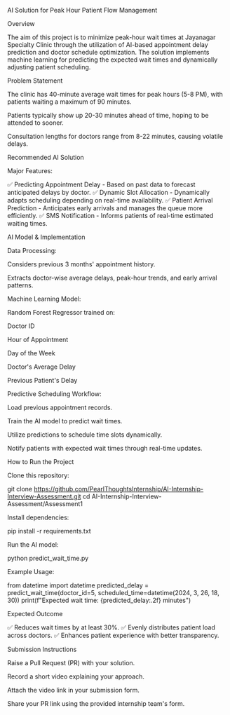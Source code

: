 AI Solution for Peak Hour Patient Flow Management

Overview

The aim of this project is to minimize peak-hour wait times at Jayanagar Specialty Clinic through the utilization of AI-based appointment delay prediction and doctor schedule optimization. The solution implements machine learning for predicting the expected wait times and dynamically adjusting patient scheduling.

Problem Statement

The clinic has 40-minute average wait times for peak hours (5-8 PM), with patients waiting a maximum of 90 minutes.

Patients typically show up 20-30 minutes ahead of time, hoping to be attended to sooner.

Consultation lengths for doctors range from 8-22 minutes, causing volatile delays.

Recommended AI Solution

Major Features:

✅ Predicting Appointment Delay - Based on past data to forecast anticipated delays by doctor.
✅ Dynamic Slot Allocation - Dynamically adapts scheduling depending on real-time availability.
✅ Patient Arrival Prediction - Anticipates early arrivals and manages the queue more efficiently.
✅ SMS Notification - Informs patients of real-time estimated waiting times.

AI Model & Implementation

Data Processing:

Considers previous 3 months' appointment history.

Extracts doctor-wise average delays, peak-hour trends, and early arrival patterns.

Machine Learning Model:

Random Forest Regressor trained on:

Doctor ID

Hour of Appointment

Day of the Week

Doctor's Average Delay

Previous Patient's Delay

Predictive Scheduling Workflow:

Load previous appointment records.

Train the AI model to predict wait times.

Utilize predictions to schedule time slots dynamically.

Notify patients with expected wait times through real-time updates.

How to Run the Project

Clone this repository:

git clone https://github.com/PearlThoughtsInternship/AI-Internship-Interview-Assessment.git
cd AI-Internship-Interview-Assessment/Assessment1

Install dependencies:

pip install -r requirements.txt

Run the AI model:

python predict_wait_time.py

Example Usage:

from datetime import datetime
predicted_delay = predict_wait_time(doctor_id=5, scheduled_time=datetime(2024, 3, 26, 18, 30))
print(f"Expected wait time: {predicted_delay:.2f} minutes")

Expected Outcome

✅ Reduces wait times by at least 30%.
✅ Evenly distributes patient load across doctors.
✅ Enhances patient experience with better transparency.

Submission Instructions

Raise a Pull Request (PR) with your solution.

Record a short video explaining your approach.

Attach the video link in your submission form.

Share your PR link using the provided internship team's form.
